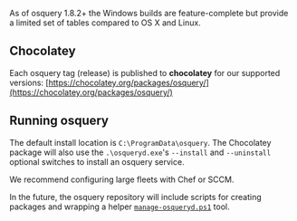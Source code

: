 As of osquery 1.8.2+ the Windows builds are feature-complete but provide a limited set of tables compared to OS X and Linux.

## Chocolatey

Each osquery tag (release) is published to **chocolatey** for our supported versions: [https://chocolatey.org/packages/osquery/](https://chocolatey.org/packages/osquery/)

## Running osquery

The default install location is `C:\ProgramData\osquery`. The Chocolatey package will also use the `.\osqueryd.exe`'s `--install` and `--uninstall` optional switches to install an osquery service.

We recommend configuring large fleets with Chef or SCCM.

In the future, the osquery repository will include scripts for creating packages and wrapping a helper [`manage-osqueryd.ps1`](https://github.com/facebook/osquery/blob/master/tools/manage-osqueryd.ps1) tool.